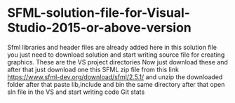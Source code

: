 # SFML-solution-file-for-Visual-Studio-2015-or-above-version
Sfml libraries and header files are already added here in this solution file you just need to download solution and start writing source file for creating graphics.
These are the VS project directories Now just download these and after that  just download one this SFML zip file from this link https://www.sfml-dev.org/download/sfml/2.5.1/ and unzip the downloaded folder after that paste lib,include and bin the same directory after that open sln file in the VS and start writing code
Git stats
